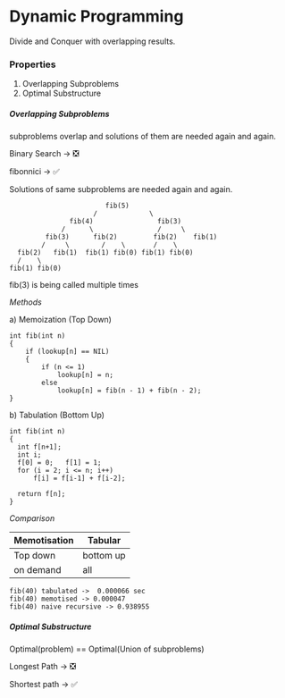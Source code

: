 # Dynamic Programming

Divide and Conquer with overlapping results.

### Properties

1) Overlapping Subproblems
2) Optimal Substructure

##### Overlapping Subproblems

subproblems overlap and solutions of them are needed again and again.

Binary Search -> ❎

fibonnici -> ✅

Solutions of same subproblems are needed again and again.

```
                        fib(5)
                     /             \
               fib(4)                fib(3)
             /      \                /     \
         fib(3)      fib(2)         fib(2)    fib(1)
        /     \        /    \       /    \
  fib(2)   fib(1)  fib(1) fib(0) fib(1) fib(0)
  /    \
fib(1) fib(0)
```

fib(3) is being called multiple times

*Methods*

a) Memoization (Top Down)

```
int fib(int n)  
{  
    if (lookup[n] == NIL)  
    {  
        if (n <= 1)  
            lookup[n] = n;  
        else
            lookup[n] = fib(n - 1) + fib(n - 2);  
}  
```

b) Tabulation (Bottom Up)

```
int fib(int n) 
{ 
  int f[n+1]; 
  int i; 
  f[0] = 0;   f[1] = 1;  
  for (i = 2; i <= n; i++) 
      f[i] = f[i-1] + f[i-2]; 
  
  return f[n]; 
} 
```

*Comparison*

| Memotisation | Tabular      |
|--------------|--------------|
| Top down     | bottom up    |
| on demand    | all          |

```
fib(40) tabulated ->  0.000066 sec
fib(40) memotised -> 0.000047
fib(40) naive recursive -> 0.938955 
```

##### Optimal Substructure

Optimal(problem) == Optimal(Union of subproblems)

Longest Path  -> ❎

Shortest path -> ✅
